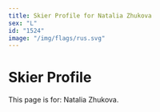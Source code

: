 ```yaml
---
title: Skier Profile for Natalia Zhukova
sex: "L"
id: "1524"
image: "/img/flags/rus.svg" 
---
```


# Skier Profile

This page is for: Natalia Zhukova.
    